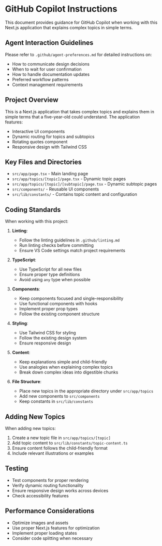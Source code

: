 # GitHub Copilot Instructions

This document provides guidance for GitHub Copilot when working with this Next.js application that explains complex topics in simple terms.

## Agent Interaction Guidelines

Please refer to `.github/agent-preferences.md` for detailed instructions on:
- How to communicate design decisions
- When to wait for user confirmation
- How to handle documentation updates
- Preferred workflow patterns
- Context management requirements

## Project Overview

This is a Next.js application that takes complex topics and explains them in simple terms that a five-year-old could understand. The application features:
- Interactive UI components
- Dynamic routing for topics and subtopics
- Rotating quotes component
- Responsive design with Tailwind CSS

## Key Files and Directories

- `src/app/page.tsx` - Main landing page
- `src/app/topics/[topic]/page.tsx` - Dynamic topic pages
- `src/app/topics/[topic]/[subtopic]/page.tsx` - Dynamic subtopic pages
- `src/components/` - Reusable UI components
- `src/lib/constants/` - Contains topic content and configuration

## Coding Standards

When working with this project:

1. **Linting**:
   - Follow the linting guidelines in `.github/linting.md`
   - Run linting checks before committing
   - Ensure VS Code settings match project requirements

2. **TypeScript**:
   - Use TypeScript for all new files
   - Ensure proper type definitions
   - Avoid using `any` type when possible

3. **Components**:
   - Keep components focused and single-responsibility
   - Use functional components with hooks
   - Implement proper prop types
   - Follow the existing component structure

4. **Styling**:
   - Use Tailwind CSS for styling
   - Follow the existing design system
   - Ensure responsive design

5. **Content**:
   - Keep explanations simple and child-friendly
   - Use analogies when explaining complex topics
   - Break down complex ideas into digestible chunks

6. **File Structure**:
   - Place new topics in the appropriate directory under `src/app/topics`
   - Add new components to `src/components`
   - Keep constants in `src/lib/constants`

## Adding New Topics

When adding new topics:
1. Create a new topic file in `src/app/topics/[topic]`
2. Add topic content to `src/lib/constants/topic-content.ts`
3. Ensure content follows the child-friendly format
4. Include relevant illustrations or examples

## Testing

- Test components for proper rendering
- Verify dynamic routing functionality
- Ensure responsive design works across devices
- Check accessibility features

## Performance Considerations

- Optimize images and assets
- Use proper Next.js features for optimization
- Implement proper loading states
- Consider code splitting when necessary
